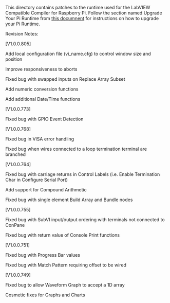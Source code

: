 This directory contains patches to the runtime used for the LabVIEW Compatible Compiler for Raspberry Pi.  Follow the section named Upgrade Your Pi Runtime from [this documnent](https://github.com/labviewforRaspi/LabVIEWforRasPi/blob/master/Raspberry%20Pi%20Compatible%20Compiler%20for%20LabVIEW%20GUI%20-%20Operating%20Manual.pdf) for instructions on how to upgrade your Pi Runtime.

Revision Notes:

[V1.0.0.805]

Add local configuration file (vi_name.cfg) to control window size and position

Improve responsiveness to aborts

Fixed bug with swapped inputs on Replace Array Subset

Add numeric conversion functions

Add additional Date/Time functions

[V1.0.0.773]

Fixed bug with GPIO Event Detection

[V1.0.0.768]

Fixed bug in VISA error handling

Fixed bug when wires connected to a loop termination terminal are branched


[V1.0.0.764]

Fixed bug with carriage returns in Control Labels (i.e. Enable Termination Char in Configure Serial Port)

Add support for Compound Arithmetic

Fixed bug with single element Build Array and Bundle nodes


[V1.0.0.755]

Fixed bug with SubVI input/output ordering with terminals not connected to ConPane

Fixed bug with return value of Console Print functions

[V1.0.0.751]

Fixed bug with Progress Bar values

Fixed bug with Match Pattern requiring offset to be wired

[V1.0.0.749]

Fixed bug to allow Waveform Graph to accept a 1D array

Cosmetic fixes for Graphs and Charts





